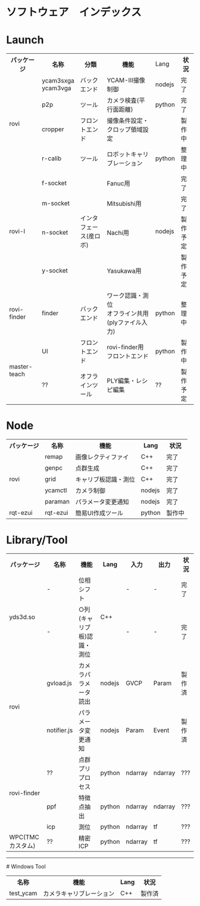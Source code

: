 # ソフトウェア　インデックス

# Launch
<table>
<tr><th>パッケージ<th>名称<th>分類<th>機能<td>Lang<th>状況
<tr><td rowspan="4">rovi<td>ycam3sxga<br>ycam3vga<td>バックエンド<td>YCAM-III撮像制御<td>nodejs<td>完了
<tr><td>p2p<td>ツール<td>カメラ検査(平行面距離)<td>python<td>完了
<tr><td>cropper<td>フロントエンド<td>撮像条件設定・クロップ領域設定<td><td>製作中
<tr><td>r-calib<td>ツール<td>ロボットキャリブレーション<td>python<td>整理中
<tr><td rowspan="4">rovi-I<td>f-socket<td rowspan="4">インタフェース(産ロボ)<td>Fanuc用<td rowspan="4">nodejs<td>完了
<tr><td>m-socket<td>Mitsubishi用<td>完了
<tr><td>n-socket<td>Nachi用<td>製作予定
<tr><td>y-socket<td>Yasukawa用<td>製作予定
<tr><td>rovi-finder<td>finder<td>バックエンド<td>ワーク認識・測位<br>オフライン共用(plyファイル入力)<td>python<td>整理中
<tr><td rowspan="2">master-teach<td>UI<td>フロントエンド<td>rovi-finder用フロントエンド<td>python<td>製作中
<tr><td>??<td>オフラインツール<td>PLY編集・レシピ編集<td>??<td>製作予定
</table>

# Node
<table>
<tr><th>パッケージ<th>名称<th>機能<th>Lang<th>状況
<tr><td rowspan="5">rovi<td>remap<td>画像レクティファイ<td>C++<td>完了
<tr><td>genpc<td>点群生成<td>C++<td>完了
<tr><td>grid<td>キャリブ板認識・測位<td>C++<td>完了
<tr><td>ycamctl<td>カメラ制御<td>nodejs<td>完了
<tr><td>paraman<td>パラメータ変更通知<td>nodejs<td>完了
<tr><td>rqt-ezui<td>rqt-ezui<td>簡易UI作成ツール<td>python<td>製作中
</table>

# Library/Tool
<table>
<tr><th>パッケージ<th>名称<th>機能<th>Lang<th>入力<th>出力<th>状況
<tr><td rowspan="2">yds3d.so<td>-<td>位相シフト<td rowspan="2">C++<td>-<td>-<td>完了
<tr><td>-<td>○列(キャリブ板)認識・測位<td>-<td>-<td>完了
<tr><td rowspan="2">rovi<td>gvload.js<td>カメラパラメータ読出<td>nodejs<td>GVCP<td>Param<td>製作済
<tr><td>notifier.js<td>パラメータ変更通知<td>nodejs<td>Param<td>Event<td>製作済
<tr><td rowspan="3">rovi-finder<td>??<td>点群プリプロセス<td>python<td>ndarray<td>ndarray<td>???
<tr><td>ppf<td>特徴点抽出<td>python<td>ndarray<td>ndarray<td>???
<tr><td>icp<td>測位<td>python<td>ndarray<td>tf<td>???
<tr><td>WPC(TMCカスタム)<td>??<td>精密ICP<td>python<td>ndarray<td>tf<td>???
</table>

<hr>  
# Windows Tool
<table>
<tr><th>名称<th>機能<th>Lang<th>状況
<tr><td>test_ycam<td>カメラキャリブレーション<td>C++<td>製作済
</table>

